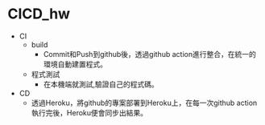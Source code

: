 # CICD_hw

- CI
  - build
    - Commit和Push到github後，透過github action進行整合，在統一的環境自動建置程式。
  - 程式測試
    - 在本機端就測試,驗證自己的程式碼。
- CD
  - 透過Heroku，將github的專案部署到Heroku上，在每一次github action執行完後，Heroku便會同步出結果。
